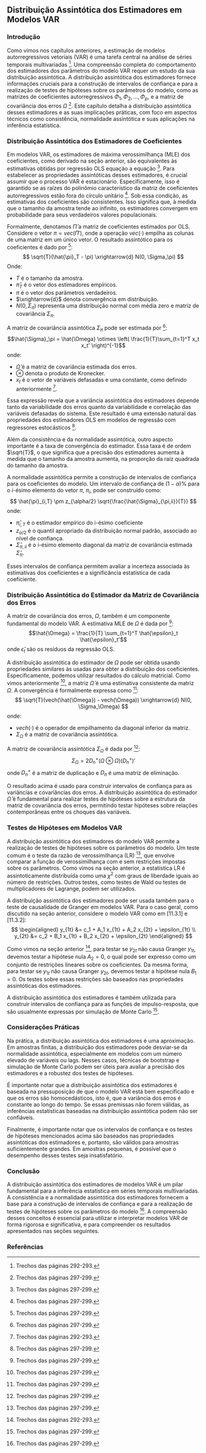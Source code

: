 ## Distribuição Assintótica dos Estimadores em Modelos VAR

### Introdução
Como vimos nos capítulos anteriores, a estimação de modelos autorregressivos vetoriais (VAR) é uma tarefa central na análise de séries temporais multivariadas [^1]. Uma compreensão completa do comportamento dos estimadores dos parâmetros do modelo VAR requer um estudo da sua distribuição assintótica. A distribuição assintótica dos estimadores fornece informações cruciais para a construção de intervalos de confiança e para a realização de testes de hipóteses sobre os parâmetros do modelo, como as matrizes de coeficientes autorregressivos $\Phi_1, \Phi_2, \ldots, \Phi_p$, e a matriz de covariância dos erros $\Omega$ [^2]. Este capítulo detalha a distribuição assintótica desses estimadores e as suas implicações práticas, com foco em aspectos técnicos como consistência, normalidade assintótica e suas aplicações na inferência estatística.

### Distribuição Assintótica dos Estimadores de Coeficientes
Em modelos VAR, os estimadores de máxima verossimilhança (MLE) dos coeficientes, como derivado na seção anterior, são equivalentes às estimativas obtidas por regressão OLS equação a equação [^2]. Para estabelecer as propriedades assintóticas desses estimadores, é crucial assumir que o processo VAR é estacionário. Especificamente, isso é garantido se as raízes do polinômio característico da matriz de coeficientes autorregressivos estão fora do círculo unitário [^2]. Sob essa condição, as estimativas dos coeficientes são consistentes. Isso significa que, à medida que o tamanho da amostra tende ao infinito, os estimadores convergem em probabilidade para seus verdadeiros valores populacionais.

Formalmente, denotamos $\hat{\Pi}$ a matriz de coeficientes estimados por OLS. Considere o vetor $\pi = vec(\Pi')$, onde a operação $vec(\cdot)$ empilha as colunas de uma matriz em um único vetor. O resultado assintótico para os coeficientes é dado por [^2]:
$$
\sqrt{T}(\hat{\pi}_T - \pi) \xrightarrow{d} N(0, \Sigma_\pi)
$$
Onde:
*   $T$ é o tamanho da amostra.
*   $\hat{\pi}_T$ é o vetor dos estimadores empíricos.
*   $\pi$ é o vetor dos parâmetros verdadeiros.
*  $\xrightarrow{d}$ denota convergência em distribuição.
* $N(0, \Sigma_\pi)$ representa uma distribuição normal com média zero e matriz de covariância $\Sigma_\pi$.

A matriz de covariância assintótica $\Sigma_\pi$ pode ser estimada por [^2]:
$$\hat{\Sigma}_\pi = \hat{\Omega} \otimes \left( \frac{1}{T}\sum_{t=1}^T x_t x_t' \right)^{-1}$$
onde:
* $\hat{\Omega}$ é a matriz de covariância estimada dos erros.
* $\otimes$ denota o produto de Kronecker.
* $x_t$ é o vetor de variáveis defasadas e uma constante, como definido anteriormente [^1].

Essa expressão revela que a variância assintótica dos estimadores depende tanto da variabilidade dos erros quanto da variabilidade e correlação das variáveis defasadas do sistema. Este resultado é uma extensão natural das propriedades dos estimadores OLS em modelos de regressão com regressores estocásticos [^2].

Além da consistência e da normalidade assintótica, outro aspecto importante é a taxa de convergência do estimador. Essa taxa é de ordem $\sqrt{T}$, o que significa que a precisão dos estimadores aumenta à medida que o tamanho da amostra aumenta, na proporção da raiz quadrada do tamanho da amostra.

A normalidade assintótica permite a construção de intervalos de confiança para os coeficientes do modelo. Um intervalo de confiança de $(1 - \alpha)$% para o *i*-ésimo elemento do vetor $\pi$, $\pi_i$, pode ser construído como:
$$
\hat{\pi}_{i,T} \pm z_{\alpha/2} \sqrt{\frac{\hat{\Sigma}_{\pi,ii}}{T}}
$$
onde:
*   $\hat{\pi}_{i,T}$ é o estimador empírico do i-ésimo coeficiente
*   $z_{\alpha/2}$ é o quantil apropriado da distribuição normal padrão, associado ao nível de confiança.
*   $\hat{\Sigma}_{\pi,ii}$ é o i-ésimo elemento diagonal da matriz de covariância estimada $\hat{\Sigma}_{\pi}$.

Esses intervalos de confiança permitem avaliar a incerteza associada às estimativas dos coeficientes e a significância estatística de cada coeficiente.

### Distribuição Assintótica do Estimador da Matriz de Covariância dos Erros
A matriz de covariância dos erros, $\Omega$, também é um componente fundamental do modelo VAR. A estimativa MLE de $\Omega$ é dada por [^2]:
$$\hat{\Omega} = \frac{1}{T} \sum_{t=1}^T \hat{\epsilon}_t \hat{\epsilon}_t'$$
onde $\hat{\epsilon}_t$ são os resíduos da regressão OLS.

A distribuição assintótica do estimador de $\Omega$ pode ser obtida usando propriedades similares às usadas para obter a distribuição dos coeficientes. Especificamente, podemos utilizar resultados do cálculo matricial. Como vimos anteriormente [^2], a matriz $\hat{\Omega}$ é uma estimativa consistente da matriz $\Omega$. A convergência é formalmente expressa como [^2]:
$$
\sqrt{T}(vech(\hat{\Omega}) - vech(\Omega)) \xrightarrow{d} N(0, \Sigma_\Omega)
$$
onde:
* $vech(\cdot)$ é o operador de empilhamento da diagonal inferior da matriz.
* $\Sigma_\Omega$ é a matriz de covariância assintótica.

A matriz de covariância assintótica  $\Sigma_\Omega$ é dada por [^2]:
$$
\Sigma_\Omega = 2 D_n^+(\Omega \otimes \Omega)(D_n^+)'
$$
onde $D_n^+$ é a matriz de duplicação e $D_n$ é uma matriz de eliminação.

O resultado acima é usado para construir intervalos de confiança para as variâncias e covariâncias dos erros. A distribuição assintótica do estimador $\hat{\Omega}$ é fundamental para realizar testes de hipóteses sobre a estrutura da matriz de covariância dos erros, permitindo testar hipóteses sobre relações contemporâneas entre os choques das variáveis.

### Testes de Hipóteses em Modelos VAR
A distribuição assintótica dos estimadores do modelo VAR permite a realização de testes de hipóteses sobre os parâmetros do modelo.
Um teste comum é o teste da razão de verossimilhança (LR) [^2], que envolve comparar a função de verossimilhança com e sem restrições impostas sobre os parâmetros. Como vimos na seção anterior, a estatística LR é assintoticamente distribuída como uma $\chi^2$ com graus de liberdade iguais ao número de restrições. Outros testes, como testes de Wald ou testes de multiplicadores de Lagrange, podem ser utilizados.

A distribuição assintótica dos estimadores pode ser usada também para o teste de causalidade de Granger em modelos VAR. Para o caso geral, como discutido na seção anterior, considere o modelo VAR como em [11.3.1] e [11.3.2]:
$$
\begin{aligned}
y_{1t} &= c_1 + A_1 x_{1t} + A_2 x_{2t} + \epsilon_{1t} \\
y_{2t} &= c_2 + B_1 x_{1t} + B_2 x_{2t} + \epsilon_{2t}
\end{aligned}
$$

Como vimos na seção anterior [^1], para testar se $y_{2t}$ não causa Granger $y_{1t}$, devemos testar a hipótese nula $A_2=0$, o qual pode ser expresso como um conjunto de restrições lineares sobre os coeficientes. Da mesma forma, para testar se $y_{1t}$ não causa Granger $y_{2t}$, devemos testar a hipótese nula $B_1=0$. Os testes sobre essas restrições são baseados nas propriedades assintóticas dos estimadores.

A distribuição assintótica dos estimadores é também utilizada para construir intervalos de confiança para as funções de impulso-resposta, que são usualmente expressas por simulação de Monte Carlo [^2].

### Considerações Práticas
Na prática, a distribuição assintótica dos estimadores é uma aproximação. Em amostras finitas, a distribuição dos estimadores pode desviar-se da normalidade assintótica, especialmente em modelos com um número elevado de variáveis ou lags. Nesses casos, técnicas de bootstrap e simulação de Monte Carlo podem ser úteis para avaliar a precisão dos estimadores e a robustez dos testes de hipóteses.

É importante notar que a distribuição assintótica dos estimadores é baseada na pressuposição de que o modelo VAR está bem especificado e que os erros são homocedásticos, isto é, que a variância dos erros é constante ao longo do tempo. Se essas premissas não forem válidas, as inferências estatísticas baseadas na distribuição assintótica podem não ser confiáveis.

Finalmente, é importante notar que os intervalos de confiança e os testes de hipóteses mencionados acima são baseados nas propriedades assintóticas dos estimadores e, portanto, são válidos para amostras suficientemente grandes. Em amostras pequenas, é possível que o desempenho desses testes seja insatisfatório.

### Conclusão
A distribuição assintótica dos estimadores de modelos VAR é um pilar fundamental para a inferência estatística em séries temporais multivariadas. A consistência e a normalidade assintótica dos estimadores fornecem a base para a construção de intervalos de confiança e para a realização de testes de hipóteses sobre os parâmetros do modelo [^2]. A compreensão desses conceitos é essencial para utilizar e interpretar modelos VAR de forma rigorosa e significativa, e para compreender os resultados apresentados nas seções seguintes.

### Referências
[^1]: Trechos das páginas 292-293.
[^2]: Trechos das páginas 297-299.
<!-- END -->
